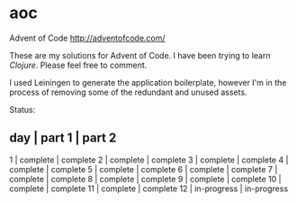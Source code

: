 # aoc
Advent of Code  http://adventofcode.com/


These are my solutions for Advent of Code. I have been trying to learn _Clojure_. Please feel free to comment.

I used Leiningen to generate the application boilerplate, however I'm in the process of removing some of the redundant and unused assets.

Status:

day | part 1      | part 2
----------------------------
1   | complete    | complete
2   | complete    | complete
3   | complete    | complete
4   | complete    | complete
5   | complete    | complete
6   | complete    | complete
7   | complete    | complete
8   | complete    | complete
9   | complete    | complete
10  | complete    | complete
11  | complete    | complete
12  | in-progress | in-progress   
